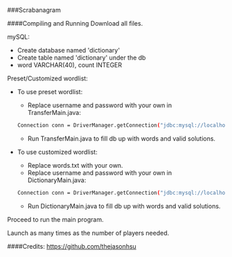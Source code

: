 ###Scrabanagram

####Compiling and Running
Download all files.

mySQL:
  + Create database named 'dictionary'
  + Create table named 'dictionary' under the db
  + word VARCHAR(40), count INTEGER

Preset/Customized wordlist:
  + To use preset wordlist:
    + Replace username and password with your own in TransferMain.java:
    ```bash
    Connection conn = DriverManager.getConnection("jdbc:mysql://localhost/" + DATABASE_NAME, "username", "password");
    ```
    + Run TransferMain.java to fill db up with words and valid solutions.

  + To use customized wordlist:
    + Replace words.txt with your own.
    + Replace username and password with your own in DictionaryMain.java:
    ```bash
    Connection conn = DriverManager.getConnection("jdbc:mysql://localhost/" + DATABASE_NAME, "username", "password");
    ```
    + Run DictionaryMain.java to fill db up with words and valid solutions.

Proceed to run the main program.

Launch as many times as the number of players needed. 

####Credits:
https://github.com/thejasonhsu
